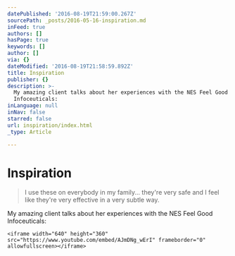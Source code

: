 ```yaml
---
datePublished: '2016-08-19T21:59:00.267Z'
sourcePath: _posts/2016-05-16-inspiration.md
inFeed: true
authors: []
hasPage: true
keywords: []
author: []
via: {}
dateModified: '2016-08-19T21:58:59.892Z'
title: Inspiration
publisher: {}
description: >-
  My amazing client talks about her experiences with the NES Feel Good
  Infoceuticals:
inLanguage: null
inNav: false
starred: false
url: inspiration/index.html
_type: Article

---
```

# Inspiration

> I use these on everybody in my family... they're very safe and I feel like they're very effective in a very subtle way.

My amazing client talks about her experiences with the NES Feel Good Infoceuticals:

    <iframe width="640" height="360" src="https://www.youtube.com/embed/AJmDNg_wErI" frameborder="0" allowfullscreen></iframe>